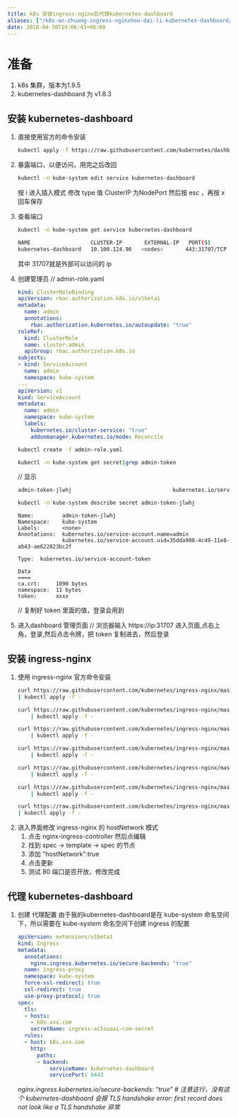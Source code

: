 ```yaml
---
title: k8s 安装ingress-nginx后代理kubernetes-dashboard
aliases: ["/k8s-an-zhuang-ingress-nginxhou-dai-li-kubernetes-dashboard/"]
date: 2018-04-30T19:06:43+08:00
---
```


# 准备
1. k8s 集群，版本为1.9.5
2. kubernetes-dashboard 为 v1.8.3

## 安装 kubernetes-dashboard
1. 直接使用官方的命令安装
    ```bash
    kubectl apply -f https://raw.githubusercontent.com/kubernetes/dashboard/master/src/deploy/recommended/kubernetes-dashboard.yaml
    ```
1. 暴露端口，以便访问，用完之后改回
    ```bash
    kubectl -n kube-system edit service kubernetes-dashboard
    ```
    按 i 进入插入模式
    修改 type 值 ClusterIP 为NodePort
    然后按 esc ，再按 x 回车保存
1. 查看端口
    ```bash
    kubectl -n kube-system get service kubernetes-dashboard
    ```
    ```bash
    NAME                   CLUSTER-IP       EXTERNAL-IP   PORT(S)        AGE
    kubernetes-dashboard   10.100.124.90   <nodes>       443:31707/TCP   21h
    ```
    其中 31707就是外部可以访问的 ip
1. 创建管理员
    // admin-role.yaml
    ```yaml
    kind: ClusterRoleBinding
    apiVersion: rbac.authorization.k8s.io/v1beta1
    metadata:
      name: admin
      annotations:
        rbac.authorization.kubernetes.io/autoupdate: "true"
    roleRef:
      kind: ClusterRole
      name: cluster-admin
      apiGroup: rbac.authorization.k8s.io
    subjects:
    - kind: ServiceAccount
      name: admin
      namespace: kube-system
    ---
    apiVersion: v1
    kind: ServiceAccount
    metadata:
      name: admin
      namespace: kube-system
      labels:
        kubernetes.io/cluster-service: "true"
        addonmanager.kubernetes.io/mode: Reconcile
    ```
    
    ```bash
    kubectl create -f admin-role.yaml
    ```
    ```bash
    kubectl -n kube-system get secret|grep admin-token
    ```
    // 显示
    ```bash
    admin-token-jlwhj                                kubernetes.io/service-account-token   3         3h
    ```
    ```bash
    kubectl -n kube-system describe secret admin-token-jlwhj
    ```
    ```text
    Name:         admin-token-jlwhj
    Namespace:    kube-system
    Labels:       <none>
    Annotations:  kubernetes.io/service-account.name=admin
                  kubernetes.io/service-account.uid=35dda908-4c49-11e8-ab43-ae622023bc2f

    Type:  kubernetes.io/service-account-token

    Data
    ====
    ca.crt:     1090 bytes
    namespace:  11 bytes
    token:      xxxx
    ```
    // 复制好 token 里面的值，登录会用到
3. 进入dashboard 管理页面
    // 浏览器输入 https://ip:31707 进入页面,点右上角，登录,然后点击令牌，把 token 复制进去，然后登录

## 安装 ingress-nginx
1. 使用 ingress-nginx 官方命令安装
    ```bash
    curl https://raw.githubusercontent.com/kubernetes/ingress-nginx/master/deploy/namespace.yaml \
    | kubectl apply -f -
    ```
    ```bash
    curl https://raw.githubusercontent.com/kubernetes/ingress-nginx/master/deploy/default-backend.yaml \
        | kubectl apply -f -
    ```    
    ```bash
    curl https://raw.githubusercontent.com/kubernetes/ingress-nginx/master/deploy/configmap.yaml \
        | kubectl apply -f -
    ```    
    ```bash
    curl https://raw.githubusercontent.com/kubernetes/ingress-nginx/master/deploy/tcp-services-configmap.yaml \
        | kubectl apply -f -
    ```    
    ```bash
    curl https://raw.githubusercontent.com/kubernetes/ingress-nginx/master/deploy/udp-services-configmap.yaml \
        | kubectl apply -f -
    ```    
    ```bash    
    curl https://raw.githubusercontent.com/kubernetes/ingress-nginx/master/deploy/rbac.yaml \
        | kubectl apply -f -
    ```    
    ```bash    
    curl https://raw.githubusercontent.com/kubernetes/ingress-nginx/master/deploy/without-rbac.yaml \
    | kubectl apply -f -    
    ```
1. 进入界面修改 ingress-nginx 的 hostNetwork 模式
    1. 点击 nginx-ingress-controller 然后点编辑
    2. 找到 spec -> template -> spec 的节点
    3. 添加 "hostNetwork":true
    4. 点击更新
    5. 测试 80 端口是否开放，修改完成

## 代理 kubernetes-dashboard
1. 创建 代理配置
    由于我的kubernetes-dashboard是在 kube-system 命名空间下，所以需要在 kube-system 命名空间下创建 ingress 的配置
    ```yaml
    apiVersion: extensions/v1beta1
    kind: Ingress
    metadata:
      annotations:
        nginx.ingress.kubernetes.io/secure-backends: "true" 
      name: ingress-proxy
      namespace: kube-system
      force-ssl-redirect: true
      ssl-redirect: true
      use-proxy-protocol: true
    spec:
      tls:
      - hosts:
        - k8s.xxx.com
        secretName: ingress-ai5suoai-com-secret
      rules:
      - host: k8s.xxx.com
        http:
          paths:
          - backend:
              serviceName: kubernetes-dashboard
              servicePort: 8443
    ```
    *nginx.ingress.kubernetes.io/secure-backends: "true" # 注意这行，没有这个 kubernetes-dashboard 会报 TLS handshake error: first record does not look like a TLS handshake 异常*
